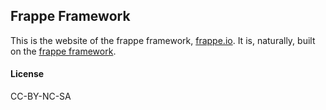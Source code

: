 ## Frappe Framework 

This is the website of the frappe framework, [frappe.io](https://frappe.io/). It is, naturally, built on the [frappe framework](https://github.com/frappe/frappe).

#### License

CC-BY-NC-SA
